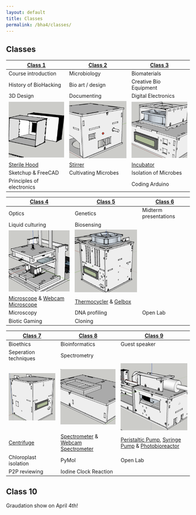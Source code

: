 ```yaml
---
layout: default
title: Classes
permalink: /bha4/classes/
---
```


## Classes

| [Class 1](/bha4/class/1) | [Class 2](/bha4/class/2) | [Class 3](/bha4/class/3) |
| ------------- |---------------| ------|
| Course introduction | Microbiology | Biomaterials |
| History of BioHacking | Bio art / design | Creative Bio Equipment |
| 3D Design | Documenting | Digital Electronics |
| <img title="Sterile Hood" src="sterilehood.png" width=230 />|<img title="Stirrer" src="stirrer.png" width=230 />|<img title="Incubator" src="incubator.png" width=230 />|
| [Sterile Hood](https://github.com/BioHackAcademy/BHA_SterileHood) | [Stirrer](https://github.com/BioHackAcademy/BHA_Stirrer) | [Incubator](https://github.com/BioHackAcademy/BHA_Incubator) |
| Sketchup & FreeCAD | Cultivating Microbes | Isolation of Microbes |
| Principles of electronics | | Coding Arduino |

| [Class 4](/bha4/class/4) | [Class 5](/bha4/class/5) | [Class 6](/bha4/class/6) |
| ------------- |---------------| ------|
| Optics | Genetics | Midterm presentations |
| Liquid culturing | Biosensing |  |
| <img title="microscope" src="microscope.png" width=230 />|<img title="thermocycler" src="thermocycler.png" width=230 />||
| [Microscope](https://github.com/BioHackAcademy/BHA_Microscope) & [Webcam Microscope](https://github.com/BioHackAcademy/BHA_Webcam_Microscope) | [Thermocycler](https://github.com/BioHackAcademy/BHA_Thermocycler) & [Gelbox](https://github.com/BioHackAcademy/BHA_GelBox) | |
| Microscopy | DNA profiling | Open Lab |
| Biotic Gaming | Cloning |  |


| [Class 7](/bha4/class/7) | [Class 8](/bha4/class/8) | [Class 9](/bha4/class/9) |
| ------------- |---------------| ------|
| Bioethics | Bioinformatics | Guest speaker |
| Seperation techniques | Spectrometry | |
| <img title="Centrifuge" src="centrifuge.png" width=230 />|<img title="Spectrometer" src="spectrometer.png" width=230 />|<img title="Syringe Pump" src="syringepump.png" width=230 />|
| [Centrifuge](https://github.com/BioHackAcademy/BHA_Centrifuge) | [Spectrometer](https://github.com/BioHackAcademy/BHA_Spectrophotometer) & [Webcam Spectrometer](https://github.com/BioHackAcademy/BHA_Webcam_Spectrophotometer) | [Peristaltic Pump](https://github.com/BioHackAcademy/BHA_PeristalticPump), [Syringe Pump](https://github.com/BioHackAcademy/BHA_SyringePump) & [Photobioreactor](https://github.com/BioHackAcademy/BHA_Photobioreactor) |
| Chloroplast isolation | PyMol | Open Lab |
| P2P reviewing | Iodine Clock Reaction |  |

## Class 10

Graudation show on April 4th!
